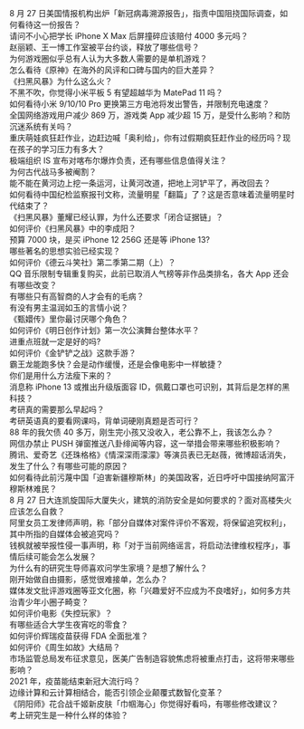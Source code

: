 8 月 27 日美国情报机构出炉「新冠病毒溯源报告」，指责中国阻挠国际调查，如何看待这一份报告？  
请问不小心把学长 iPhone X Max 后屏撞碎应该赔付 4000 多元吗？  
赵丽颖、王一博工作室被平台约谈，释放了哪些信号？  
为何游戏圈似乎总有人认为大多数人需要的是单机游戏？  
怎么看待《原神》在海外的风评和口碑与国内的巨大差异？  
《扫黑风暴》为什么这么火？  
不黑不吹，你觉得小米平板 5 有望超越华为 MatePad 11 吗？  
如何看待小米 9/10/10 Pro 更换第三方电池将发出警告，并限制充电速度？  
全国网络游戏用户减少 869 万，游戏类 App 减少超 15 万，是受什么影响？和防沉迷系统有关吗？  
重庆萌娃疯狂赶作业，边赶边喊「奥利给」，你有过假期疯狂赶作业的经历吗？现在孩子的学习压力有多大？  
极端组织 IS 宣布对喀布尔爆炸负责，还有哪些信息值得关注？  
为何古代战马多被阉割？  
能不能在黄河边上挖一条运河，让黄河改道，把地上河铲平了，再改回去？  
如何看待中国纪检监察报刊文称，流量明星「翻篇」了？这是否意味着流量明星时代结束了？  
《扫黑风暴》董耀已经认罪，为什么还要求「闭合证据链」？  
如何评价《扫黑风暴》中的李成阳？  
预算 7000 块，是买 iPhone 12  256G 还是等 iPhone 13?  
哪些著名的思想实验已经实现？  
如何评价《德云斗笑社》第二季第二期（上）？  
QQ 音乐限制专辑重复购买，此前已取消人气榜等非作品类排名，各大 App 还会有哪些改变？  
有哪些只有高智商的人才会有的毛病？  
有没有男主温润如玉的言情小说？  
《甄嬛传》里你最讨厌哪个角色？  
如何评价《明日创作计划》第一次公演舞台整体水平？  
进重点班就一定是好的吗?  
如何评价《金铲铲之战》这款手游？  
霸王龙能跑多快？会是动作缓慢，还是会像电影中一样敏捷？  
你们是用什么方法瘦下来的？  
消息称 iPhone 13 或推出升级版面容 ID，佩戴口罩也可识别，其背后是怎样的黑科技？  
考研真的需要那么早起吗？  
考研英语真的要看网课吗，背单词硬刚真题是否可行？  
88 年的我欠债 40 多万，刚生完小孩又没收入，老公靠不上，我该怎么办？  
网信办禁止 PUSH 弹窗推送八卦绯闻等内容，这一举措会带来哪些积极影响？  
腾讯、爱奇艺《还珠格格》《情深深雨濛濛》等演员表已无赵薇，微博超话消失，发生了什么？有哪些可能的原因？  
如何看待此前污蔑中国「迫害新疆穆斯林」的美国政客，近日呼吁中国接纳阿富汗穆斯林难民？  
8 月 27 日大连凯旋国际大厦失火，建筑的消防安全是如何要求的？面对高楼失火应该怎么自救？  
阿里女员工发律师声明，称「部分自媒体对案件评价不客观，将保留追究权利」，其中所指的自媒体会被追究吗？  
钱枫就被举报性侵一事声明，称「对于当前网络谣言，将启动法律维权程序」，事情后续可能会怎么发展？  
为什么有的研究生导师喜欢问学生家境？是想了解什么？  
刚开始做自由摄影，感觉很难接单，怎么办？  
媒体发文批评游戏圈等亚文化圈，称「兴趣爱好不应成为不良嗜好」，如何多方共治青少年小圈子畸变？  
如何评价电影《失控玩家》？  
有哪些适合大学生夜宵吃的零食？  
如何评价辉瑞疫苗获得 FDA 全面批准？  
如何评价《周生如故》大结局？  
市场监管总局发布征求意见，医美广告制造容貌焦虑将被重点打击，这将带来哪些影响？  
2021 年，疫苗能结束新冠大流行吗？  
边缘计算和云计算相结合，能否引领企业颠覆式数智化变革？  
《阴阳师》花合战千姬新皮肤「巾帼海心」你觉得好看吗，有哪些修改建议？  
考上研究生是一种什么样的体验？  
